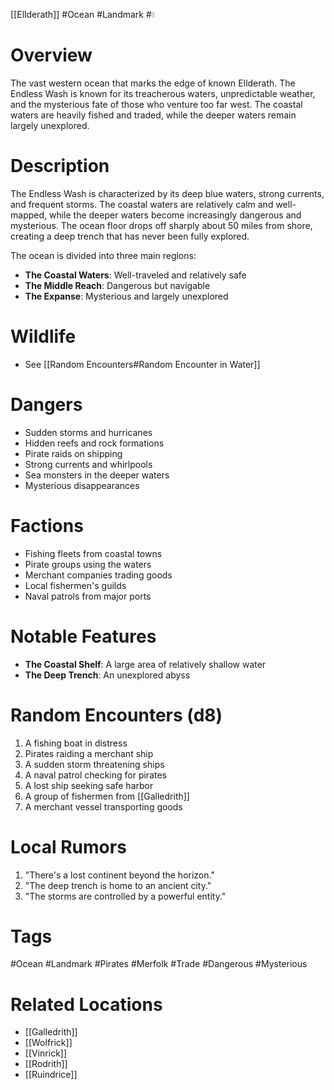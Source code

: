 [[Ellderath]] #Ocean #Landmark #💧

# Overview

The vast western ocean that marks the edge of known Ellderath. The Endless Wash is known for its treacherous waters, unpredictable weather, and the mysterious fate of those who venture too far west. The coastal waters are heavily fished and traded, while the deeper waters remain largely unexplored.

# Description

The Endless Wash is characterized by its deep blue waters, strong currents, and frequent storms. The coastal waters are relatively calm and well-mapped, while the deeper waters become increasingly dangerous and mysterious. The ocean floor drops off sharply about 50 miles from shore, creating a deep trench that has never been fully explored.

The ocean is divided into three main regions:

- **The Coastal Waters**: Well-traveled and relatively safe
- **The Middle Reach**: Dangerous but navigable
- **The Expanse**: Mysterious and largely unexplored

# Wildlife

- See [[Random Encounters#Random Encounter in Water]]

# Dangers

- Sudden storms and hurricanes
- Hidden reefs and rock formations
- Pirate raids on shipping
- Strong currents and whirlpools
- Sea monsters in the deeper waters
- Mysterious disappearances

# Factions

- Fishing fleets from coastal towns
- Pirate groups using the waters
- Merchant companies trading goods
- Local fishermen's guilds
- Naval patrols from major ports

# Notable Features

- **The Coastal Shelf**: A large area of relatively shallow water
- **The Deep Trench**: An unexplored abyss

# Random Encounters (d8)

1. A fishing boat in distress
2. Pirates raiding a merchant ship
3. A sudden storm threatening ships
4. A naval patrol checking for pirates
5. A lost ship seeking safe harbor
6. A group of fishermen from [[Galledrith]]
7. A merchant vessel transporting goods

# Local Rumors

1. "There's a lost continent beyond the horizon."
2. "The deep trench is home to an ancient city."
3. "The storms are controlled by a powerful entity."

# Tags

#Ocean #Landmark #Pirates #Merfolk #Trade #Dangerous #Mysterious

# Related Locations

- [[Galledrith]]
- [[Wolfrick]]
- [[Vinrick]]
- [[Rodrith]]
- [[Ruindrice]]
